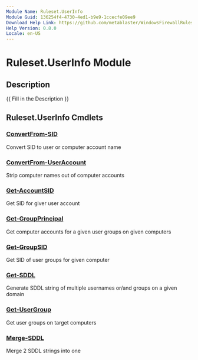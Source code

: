 ```yaml
---
Module Name: Ruleset.UserInfo
Module Guid: 136254f4-4730-4ed1-b9e9-1ccecfe09ee9
Download Help Link: https://github.com/metablaster/WindowsFirewallRuleset/tree/master/Config/HelpContent/0.8.0
Help Version: 0.8.0
Locale: en-US
---
```


# Ruleset.UserInfo Module

## Description

{{ Fill in the Description }}

## Ruleset.UserInfo Cmdlets

### [ConvertFrom-SID](ConvertFrom-SID.md)

Convert SID to user or computer account name

### [ConvertFrom-UserAccount](ConvertFrom-UserAccount.md)

Strip computer names out of computer accounts

### [Get-AccountSID](Get-AccountSID.md)

Get SID for giver user account

### [Get-GroupPrincipal](Get-GroupPrincipal.md)

Get computer accounts for a given user groups on given computers

### [Get-GroupSID](Get-GroupSID.md)

Get SID of user groups for given computer

### [Get-SDDL](Get-SDDL.md)

Generate SDDL string of multiple usernames or/and groups on a given domain

### [Get-UserGroup](Get-UserGroup.md)

Get user groups on target computers

### [Merge-SDDL](Merge-SDDL.md)

Merge 2 SDDL strings into one
